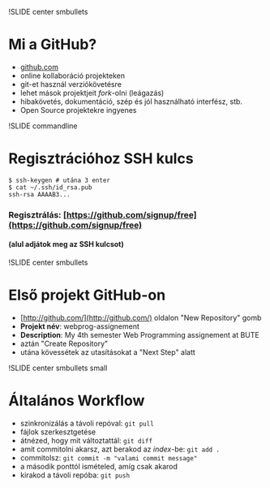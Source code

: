 !SLIDE center smbullets
# Mi a GitHub?

* [github.com](http://github.com)
* online kollaboráció projekteken
* git-et használ verziókövetésre
* lehet mások projektjeit *fork*-olni (leágazás)
* hibakövetés, dokumentáció, szép és jól használható interfész, stb.
* Open Source projektekre ingyenes

!SLIDE commandline
# Regisztrációhoz SSH kulcs

    $ ssh-keygen # utána 3 enter
    $ cat ~/.ssh/id_rsa.pub
    ssh-rsa AAAAB3...

### Regisztrálás: [https://github.com/signup/free](https://github.com/signup/free)
#### (alul adjátok meg az SSH kulcsot)

!SLIDE center smbullets
# Első projekt GitHub-on

* [http://github.com/](http://github.com/) oldalon "New Repository" gomb
* **Projekt név**: webprog-assignement
* **Description**: My 4th semester Web Programming assignement at BUTE
* aztán "Create Repository"
* utána kövessétek az utasításokat a "Next Step" alatt

!SLIDE center smbullets small
# Általános Workflow

* szinkronizálás a távoli repóval: `git pull`
* fájlok szerkesztgetése
* átnézed, hogy mit változtattál: `git diff`
* amit commitolni akarsz, azt berakod az *index*-be: `git add .`
* commitolsz: `git commit -m "valami commit message"`
* a második ponttól ismételed, amíg csak akarod
* kirakod a távoli repóba: `git push`

